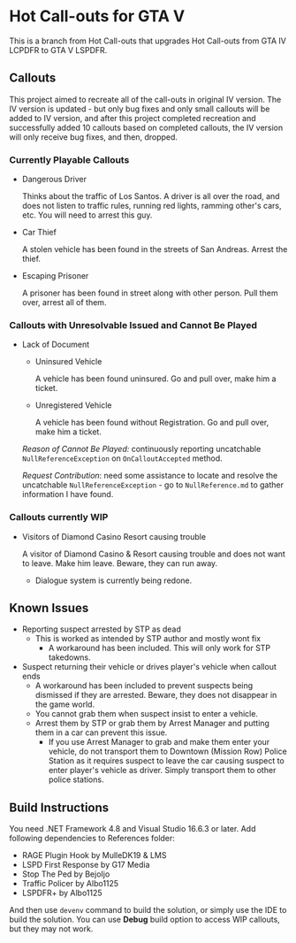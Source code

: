 # Hot Call-outs for GTA V

This is a branch from Hot Call-outs that upgrades Hot Call-outs from GTA IV LCPDFR to GTA V LSPDFR.

## Callouts

This project aimed to recreate all of the call-outs in original IV version. The IV version is updated - but only bug fixes and only small callouts will be added to IV version, and after this project completed recreation and successfully added 10 callouts based on completed callouts, the IV version will only receive bug fixes, and then, dropped.

### Currently Playable Callouts

- Dangerous Driver

  Thinks about the traffic of Los Santos. A driver is all over the road, and does not listen to traffic rules, running red lights, ramming other's cars, etc. You will need to arrest this guy.

- Car Thief

  A stolen vehicle has been found in the streets of San Andreas. Arrest the thief.

- Escaping Prisoner

  A prisoner has been found in street along with other person. Pull them over, arrest all of them.

### Callouts with Unresolvable Issued and Cannot Be Played

- Lack of Document

  - Uninsured Vehicle

    A vehicle has been found uninsured. Go and pull over, make him a ticket.

  - Unregistered Vehicle

    A vehicle has been found without Registration. Go and pull over, make him a ticket.

  *Reason of Cannot Be Played:* continuously reporting uncatchable `NullReferenceException` on `OnCalloutAccepted` method. 

  *Request Contribution*: need some assistance to locate and resolve the uncatchable `NullReferenceException` - go to `NullReference.md` to gather information I have found.

### Callouts currently WIP

* Visitors of Diamond Casino Resort causing trouble

  A visitor of Diamond Casino & Resort causing trouble and does not want to leave. Make him leave. Beware, they can run away.

  * Dialogue system is currently being redone.

## Known Issues

* Reporting suspect arrested by STP as dead
  * This is worked as intended by STP author and mostly wont fix
    * A workaround has been included. This will only work for STP takedowns.
* Suspect returning their vehicle or drives player's vehicle when callout ends
  * A workaround has been included to prevent suspects being dismissed if they are arrested. Beware, they does not disappear in the game world.
  * You cannot grab them when suspect insist to enter a vehicle.
  * Arrest them by STP or grab them by Arrest Manager and putting them in a car can prevent this issue.
    * If you use Arrest Manager to grab and make them enter your vehicle, do not transport them to Downtown (Mission Row) Police Station as it requires suspect to leave the car causing suspect to enter player's vehicle as driver. Simply transport them to other police stations.

## Build Instructions

You need .NET Framework 4.8 and Visual Studio 16.6.3 or later. Add following dependencies to References folder:

* RAGE Plugin Hook by MulleDK19 & LMS
* LSPD First Response by G17 Media
* Stop The Ped by BejoIjo
* Traffic Policer by Albo1125
* LSPDFR+ by Albo1125

And then use `devenv` command to build the solution, or simply use the IDE to build the solution. You can use **Debug** build option to access WIP callouts, but they may not work.